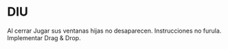# DIU

Al cerrar Jugar sus ventanas hijas no desaparecen. Instrucciones no furula. Implementar Drag & Drop.
